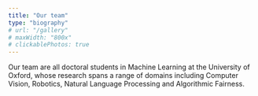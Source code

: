 ```yaml
---
title: "Our team"
type: "biography"
# url: "/gallery"
# maxWidth: "800x"
# clickablePhotos: true
---
```


Our team are all doctoral students in Machine Learning at the University of Oxford, whose research spans a range of domains including Computer Vision, Robotics, Natural Language Processing and Algorithmic Fairness.